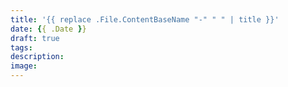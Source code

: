 ```yaml
---
title: '{{ replace .File.ContentBaseName "-" " " | title }}'
date: {{ .Date }}
draft: true
tags:
description:
image:
---
```

